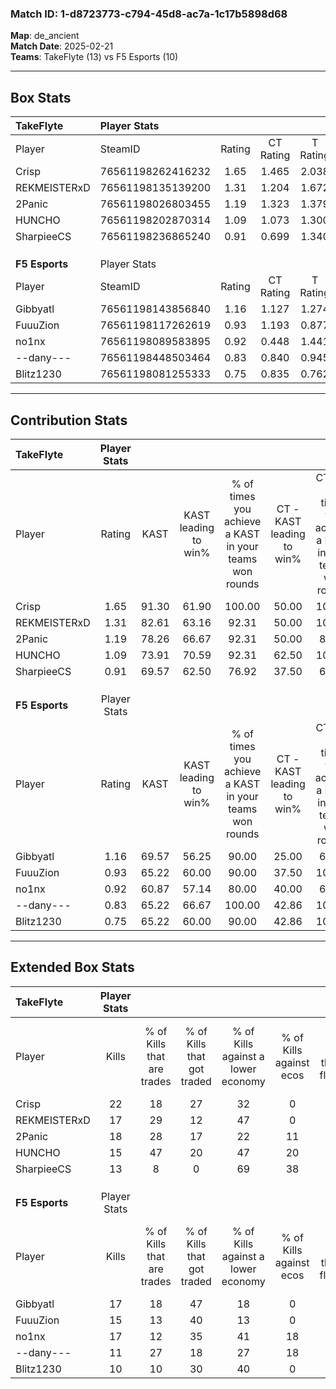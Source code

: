 ### Match ID: 1-d8723773-c794-45d8-ac7a-1c17b5898d68  
**Map**: de_ancient  
**Match Date**: 2025-02-21  
**Teams**: TakeFlyte (13) vs F5 Esports (10)  

---  

## Box Stats  

| **TakeFlyte**  | Player Stats      |        |           |          |       |       |       |         |        |      |     |
| :- | :- | :-: | :-: | :-: | :-: | :-: | :-: | :-: | :-: | :-: | :-: |
| Player         | SteamID           | Rating | CT Rating | T Rating | KAST  |  ADR  | Kills | Assists | Deaths | K/D  | HS% |
| Crisp          | 76561198262416232 |  1.65  |   1.465   |  2.038   | 91.30 | 111.6 |  22   |    8    |   13   | 1.69 | 59  |
| REKMEISTERxD   | 76561198135139200 |  1.31  |   1.204   |  1.672   | 82.61 | 86.8  |  17   |    7    |   13   | 1.31 | 64  |
| 2Panic         | 76561198026803455 |  1.19  |   1.323   |  1.379   | 78.26 | 79.4  |  18   |    4    |   17   | 1.06 | 66  |
| HUNCHO         | 76561198202870314 |  1.09  |   1.073   |  1.300   | 73.91 | 60.5  |  15   |    2    |   12   | 1.25 | 40  |
| SharpieeCS     | 76561198236865240 |  0.91  |   0.699   |  1.340   | 69.57 | 52.3  |  13   |    7    |   15   | 0.87 | 15  |
|                |                   |        |           |          |       |       |       |         |        |      |     |
|                |                   |        |           |          |       |       |       |         |        |      |     |
|                |                   |        |           |          |       |       |       |         |        |      |     |
| **F5 Esports** | Player Stats      |        |           |          |       |       |       |         |        |      |     |
| Player         | SteamID           | Rating | CT Rating | T Rating | KAST  |  ADR  | Kills | Assists | Deaths | K/D  | HS% |
| Gibbyatl       | 76561198143856840 |  1.16  |   1.127   |  1.274   | 69.57 | 96.4  |  17   |    8    |   17   | 1.00 | 64  |
| FuuuZion       | 76561198117262619 |  0.93  |   1.193   |  0.877   | 65.22 | 62.5  |  15   |    1    |   16   | 0.94 | 46  |
| no1nx          | 76561198089583895 |  0.92  |   0.448   |  1.441   | 60.87 | 65.1  |  17   |    1    |   19   | 0.89 | 64  |
| --dany---      | 76561198448503464 |  0.83  |   0.840   |  0.945   | 65.22 | 75.7  |  11   |    6    |   17   | 0.65 | 72  |
| Blitz1230      | 76561198081255333 |  0.75  |   0.835   |  0.762   | 65.22 | 55.4  |  10   |    7    |   16   | 0.63 | 60  |
---  

## Contribution Stats  

| **TakeFlyte**  | Player Stats |       |                      |                                                        |                           |                                                             |                          |                                                            |
| :- | :-: | :-: | :-: | :-: | :-: | :-: | :-: | :-: |
| Player         |    Rating    | KAST  | KAST leading to win% | % of times you achieve a KAST in your teams won rounds | CT - KAST leading to win% | CT - % of times you achieve a KAST in your teams won rounds | T - KAST leading to win% | T - % of times you achieve a KAST in your teams won rounds |
| Crisp          |     1.65     | 91.30 |        61.90         |                         100.00                         |           50.00           |                           100.00                            |          72.73           |                           100.00                           |
| REKMEISTERxD   |     1.31     | 82.61 |        63.16         |                         92.31                          |           50.00           |                           100.00                            |          77.78           |                           87.50                            |
| 2Panic         |     1.19     | 78.26 |        66.67         |                         92.31                          |           50.00           |                            80.00                            |          80.00           |                           100.00                           |
| HUNCHO         |     1.09     | 73.91 |        70.59         |                         92.31                          |           62.50           |                           100.00                            |          77.78           |                           87.50                            |
| SharpieeCS     |     0.91     | 69.57 |        62.50         |                         76.92                          |           37.50           |                            60.00                            |          87.50           |                           87.50                            |
|                |              |       |                      |                                                        |                           |                                                             |                          |                                                            |
|                |              |       |                      |                                                        |                           |                                                             |                          |                                                            |
|                |              |       |                      |                                                        |                           |                                                             |                          |                                                            |
| **F5 Esports** | Player Stats |       |                      |                                                        |                           |                                                             |                          |                                                            |
| Player         |    Rating    | KAST  | KAST leading to win% | % of times you achieve a KAST in your teams won rounds | CT - KAST leading to win% | CT - % of times you achieve a KAST in your teams won rounds | T - KAST leading to win% | T - % of times you achieve a KAST in your teams won rounds |
| Gibbyatl       |     1.16     | 69.57 |        56.25         |                         90.00                          |           25.00           |                            66.67                            |          87.50           |                           100.00                           |
| FuuuZion       |     0.93     | 65.22 |        60.00         |                         90.00                          |           37.50           |                           100.00                            |          85.71           |                           85.71                            |
| no1nx          |     0.92     | 60.87 |        57.14         |                         80.00                          |           40.00           |                            66.67                            |          66.67           |                           85.71                            |
| --dany---      |     0.83     | 65.22 |        66.67         |                         100.00                         |           42.86           |                           100.00                            |          87.50           |                           100.00                           |
| Blitz1230      |     0.75     | 65.22 |        60.00         |                         90.00                          |           42.86           |                           100.00                            |          75.00           |                           85.71                            |
---  

## Extended Box Stats  

| **TakeFlyte**  | Player Stats |                            |                            |                                    |                         |                              |                                 |        |                             |                                     |                          |                               |                            |
| :- | :-: | :-: | :-: | :-: | :-: | :-: | :-: | :-: | :-: | :-: | :-: | :-: | :-: |
| Player         |    Kills     | % of Kills that are trades | % of Kills that got traded | % of Kills against a lower economy | % of Kills against ecos | % of Kills that are flawless | % of Kills that are close duels | Deaths | % of Deaths that get traded | % of Deaths against a lower economy | % of Deaths against ecos | % of Deaths that are flawless | % of Deaths that are close |
| Crisp          |      22      |             18             |             27             |                 32                 |            0            |              77              |                5                |   13   |             38              |                 46                  |            0             |              69               |             0              |
| REKMEISTERxD   |      17      |             29             |             12             |                 47                 |            0            |              41              |                0                |   13   |             38              |                 31                  |            0             |              54               |             0              |
| 2Panic         |      18      |             28             |             17             |                 22                 |           11            |              61              |                6                |   17   |             41              |                 35                  |            6             |              59               |             0              |
| HUNCHO         |      15      |             47             |             20             |                 47                 |           20            |              67              |                7                |   12   |             33              |                 33                  |            0             |              67               |             0              |
| SharpieeCS     |      13      |             8              |             0              |                 69                 |           38            |              62              |               23                |   15   |             27              |                 27                  |            0             |              87               |             0              |
|                |              |                            |                            |                                    |                         |                              |                                 |        |                             |                                     |                          |                               |                            |
|                |              |                            |                            |                                    |                         |                              |                                 |        |                             |                                     |                          |                               |                            |
|                |              |                            |                            |                                    |                         |                              |                                 |        |                             |                                     |                          |                               |                            |
| **F5 Esports** | Player Stats |                            |                            |                                    |                         |                              |                                 |        |                             |                                     |                          |                               |                            |
| Player         |    Kills     | % of Kills that are trades | % of Kills that got traded | % of Kills against a lower economy | % of Kills against ecos | % of Kills that are flawless | % of Kills that are close duels | Deaths | % of Deaths that get traded | % of Deaths against a lower economy | % of Deaths against ecos | % of Deaths that are flawless | % of Deaths that are close |
| Gibbyatl       |      17      |             18             |             47             |                 18                 |            0            |              76              |                0                |   17   |             12              |                  6                  |            0             |              65               |             0              |
| FuuuZion       |      15      |             13             |             40             |                 13                 |            0            |              53              |                0                |   16   |             25              |                 19                  |            0             |              56               |             13             |
| no1nx          |      17      |             12             |             35             |                 41                 |           18            |              76              |                0                |   19   |             16              |                 26                  |            5             |              95               |             0              |
| --dany---      |      11      |             27             |             18             |                 27                 |           18            |              64              |                0                |   17   |             18              |                 24                  |            0             |              24               |             18             |
| Blitz1230      |      10      |             10             |             30             |                 40                 |            0            |              50              |                0                |   16   |             13              |                 13                  |            0             |              75               |             6              |
